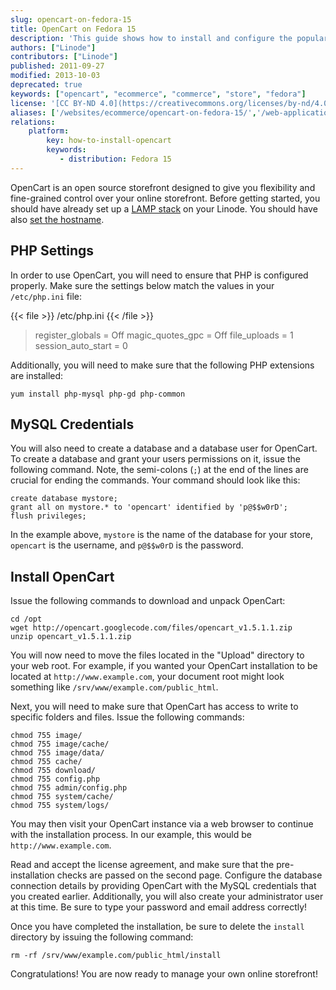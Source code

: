 ```yaml
---
slug: opencart-on-fedora-15
title: OpenCart on Fedora 15
description: 'This guide shows how to install and configure the popular open-source ecommerce application OpenCart to run your own web storefront on Fedora 15.'
authors: ["Linode"]
contributors: ["Linode"]
published: 2011-09-27
modified: 2013-10-03
deprecated: true
keywords: ["opencart", "ecommerce", "commerce", "store", "fedora"]
license: '[CC BY-ND 4.0](https://creativecommons.org/licenses/by-nd/4.0)'
aliases: ['/websites/ecommerce/opencart-on-fedora-15/','/web-applications/e-commerce/opencart/fedora-15/']
relations:
    platform:
        key: how-to-install-opencart
        keywords:
           - distribution: Fedora 15
---
```




OpenCart is an open source storefront designed to give you flexibility and fine-grained control over your online storefront. Before getting started, you should have already set up a [LAMP stack](/docs/lamp-guides) on your Linode. You should have also [set the hostname](/docs/products/platform/get-started/#setting-the-hostname).

## PHP Settings

In order to use OpenCart, you will need to ensure that PHP is configured properly. Make sure the settings below match the values in your `/etc/php.ini` file:

{{< file >}}
/etc/php.ini
{{< /file >}}

> register\_globals = Off magic\_quotes\_gpc = Off file\_uploads = 1 session\_auto\_start = 0

Additionally, you will need to make sure that the following PHP extensions are installed:

    yum install php-mysql php-gd php-common

## MySQL Credentials

You will also need to create a database and a database user for OpenCart. To create a database and grant your users permissions on it, issue the following command. Note, the semi-colons (`;`) at the end of the lines are crucial for ending the commands. Your command should look like this:

    create database mystore;
    grant all on mystore.* to 'opencart' identified by 'p@$$w0rD';
    flush privileges;

In the example above, `mystore` is the name of the database for your store, `opencart` is the username, and `p@$$w0rD` is the password.

## Install OpenCart

Issue the following commands to download and unpack OpenCart:

    cd /opt
    wget http://opencart.googlecode.com/files/opencart_v1.5.1.1.zip
    unzip opencart_v1.5.1.1.zip

You will now need to move the files located in the "Upload" directory to your web root. For example, if you wanted your OpenCart installation to be located at `http://www.example.com`, your document root might look something like `/srv/www/example.com/public_html`.

Next, you will need to make sure that OpenCart has access to write to specific folders and files. Issue the following commands:

    chmod 755 image/
    chmod 755 image/cache/
    chmod 755 image/data/
    chmod 755 cache/
    chmod 755 download/
    chmod 755 config.php
    chmod 755 admin/config.php
    chmod 755 system/cache/
    chmod 755 system/logs/

You may then visit your OpenCart instance via a web browser to continue with the installation process. In our example, this would be `http://www.example.com`.

Read and accept the license agreement, and make sure that the pre-installation checks are passed on the second page. Configure the database connection details by providing OpenCart with the MySQL credentials that you created earlier. Additionally, you will also create your administrator user at this time. Be sure to type your password and email address correctly!

Once you have completed the installation, be sure to delete the `install` directory by issuing the following command:

    rm -rf /srv/www/example.com/public_html/install

Congratulations! You are now ready to manage your own online storefront!



